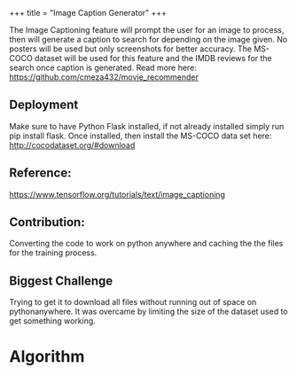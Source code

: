 +++
title = "Image Caption Generator" 
+++

The Image Captioning feature will prompt the user for an image to process, then will generate a caption to search for depending on the image given. No posters will be used but only screenshots for better accuracy. The MS-COCO dataset will be used for this feature and the IMDB reviews for the search once caption is generated. Read more here: https://github.com/cmeza432/movie_recommender

## Deployment
Make sure to have Python Flask installed, if not already installed simply run pip install flask. Once installed, then install the MS-COCO data set here: http://cocodataset.org/#download

## Reference: 
https://www.tensorflow.org/tutorials/text/image_captioning

## Contribution:
Converting the code to work on python anywhere and caching the the files for the training process.

## Biggest Challenge 
Trying to get it to download all files without running out of space on pythonanywhere. It was overcame by limiting the size of the dataset used to get something working.

# Algorithm